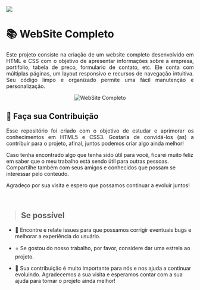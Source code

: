 <img src="http://img.shields.io/static/v1?label=STATUS&message=%20FINALIZADO&color=critical&style=for-the-badge"/>

<h1> 📚 WebSite Completo  </h1>

<p align="justify">
Este projeto consiste na criação de um website completo desenvolvido em HTML e CSS com o objetivo de apresentar informações sobre a empresa, portifolio, tabela de preco, formulario de contato, etc. Ele conta com múltiplas páginas, um layout responsivo e recursos de navegação intuitiva. Seu código limpo e organizado permite uma fácil manutenção e personalização.
</p>

<p align="center">
        <img src="https://user-images.githubusercontent.com/107559912/229948555-3b0bd23c-77f4-4a39-9d9e-848c3ee1906a.jpeg"alt="WebSite Completo">
</p>

## 🤝 Faça sua Contribuição 
<p align="justify">
Esse repositório foi criado com o objetivo de estudar e aprimorar os conhecimentos em HTML5 e CSS3. Gostaría de convidá-los (as) a contribuir para o projeto, afinal, juntos podemos criar algo ainda melhor!

Caso tenha encontrado algo que tenha sido útil para você, ficarei muito feliz em saber que o meu trabalho está sendo útil para outras pessoas. Compartilhe também com seus amigos e conhecidos que possam se interessar pelo conteúdo.

Agradeço por sua visita e espero que possamos continuar a evoluir juntos!
</p>
</br>

> ## Se possível
<p align="justify">
    
- 🐛 Encontre e relate issues para que possamos corrigir eventuais bugs e melhorar a experiência do usuário.</br>

- ⭐️ Se gostou do nosso trabalho, por favor, considere dar uma estrela ao projeto.</br>

- 🤝 Sua contribuição é muito importante para nós e nos ajuda a continuar evoluindo. Agradecemos a sua visita e esperamos contar com a sua ajuda para tornar o projeto ainda melhor!
</p>
</br>
